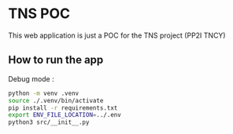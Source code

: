 # TNS POC

This web application is just a POC for the TNS project (PP2I TNCY)

## How to run the app

Debug mode :

```bash
python -m venv .venv
source ./.venv/bin/activate
pip install -r requirements.txt
export ENV_FILE_LOCATION=../.env
python3 src/__init__.py
```
